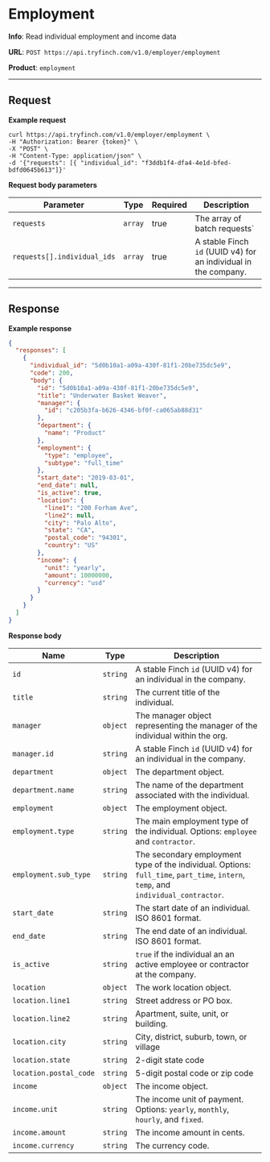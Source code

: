 # Employment

**Info**: Read individual employment and income data

**URL**: `POST https://api.tryfinch.com/v1.0/employer/employment`

**Product**: `employment`

***

## Request

**Example request**

```shell
curl https://api.tryfinch.com/v1.0/employer/employment \
-H "Authorization: Bearer {token}" \
-X "POST" \
-H "Content-Type: application/json" \
-d '{"requests": [{ "individual_id": "f3ddb1f4-dfa4-4e1d-bfed-bdfd0645b613"]}'
```

**Request body parameters**

Parameter | Type | Required | Description
----------|------|----------|-------------
`requests` | `array` | true | The array of batch requests`
`requests[].individual_ids` | `array` | true | A stable Finch `id` (UUID v4) for an individual in the company.

***

## Response

**Example response**

```json
{
  "responses": [
    {
      "individual_id": "5d0b10a1-a09a-430f-81f1-20be735dc5e9",
      "code": 200,
      "body": {
        "id": "5d0b10a1-a09a-430f-81f1-20be735dc5e9",
        "title": "Underwater Basket Weaver",
        "manager": {
          "id": "c205b3fa-b626-4346-bf0f-ca065ab88d31"
        },
        "department": {
          "name": "Product"
        },
        "employment": {
          "type": "employee",
          "subtype": "full_time"
        },
        "start_date": "2019-03-01",
        "end_date": null,
        "is_active": true,
        "location": {
          "line1": "200 Forham Ave",
          "line2": null,
          "city": "Palo Alto",
          "state": "CA",
          "postal_code": "94301",
          "country": "US"
        },
        "income": {
          "unit": "yearly",
          "amount": 10000000,
          "currency": "usd"
        }
      }
    }
  ]
}
```

**Response body**

Name | Type | Description
-----|------|--------------
`id` | `string` | A stable Finch `id` (UUID v4) for an individual in the company.
`title` | `string` | The current title of the individual.
`manager` | `object` | The manager object representing the manager of the individual within the org.
`manager.id` | `string` |  A stable Finch `id` (UUID v4) for an individual in the company.
`department` | `object` | The department object.
`department.name` | `string` | The name of the department associated with the individual.
`employment` | `object` | The employment object.
`employment.type` | `string` | The main employment type of the individual. Options: `employee` and `contractor`.
`employment.sub_type` | `string` | The secondary employment type of the individual. Options: `full_time`, `part_time`, `intern`, `temp`, and `individual_contractor`.
`start_date` | `string` | The start date of an individual. ISO 8601 format.
`end_date` | `string` | The end date of an individual. ISO 8601 format.
`is_active` | `string` | `true` if the individual an an active employee or contractor at the company.
`location` | `object` | The work location object.
`location.line1` | `string` | Street address or PO box.
`location.line2` | `string` | Apartment, suite, unit, or building.
`location.city` | `string` | City, district, suburb, town, or village
`location.state` | `string` | 2-digit state code
`location.postal_code` | `string` | 5-digit postal code or zip code
`income` | `object` | The income object.
`income.unit` | `string` | The income unit of payment. Options: `yearly`, `monthly`, `hourly`, and `fixed`.
`income.amount` | `string` | The income amount in cents.
`income.currency` | `string` | The currency code.
